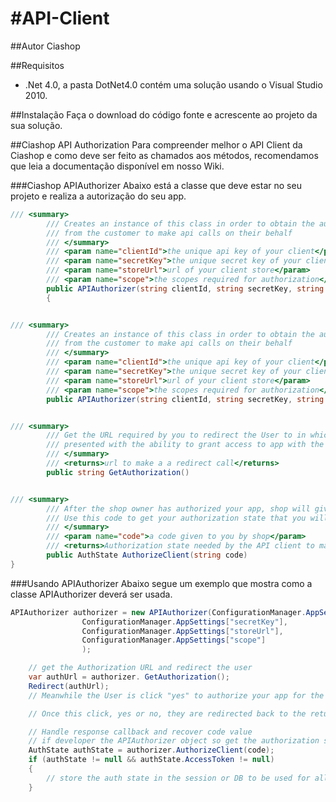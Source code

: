 #API-Client
==========

##Autor
Ciashop 

##Requisitos
* .Net 4.0, a pasta DotNet4.0 contém uma solução usando o Visual Studio 2010.

##Instalação
Faça o download do código fonte e acrescente ao projeto da sua solução.

##Ciashop API Authorization
Para compreender melhor o API Client da Ciashop e como deve ser feito as chamados aos métodos, recomendamos que leia a documentação disponível em nosso Wiki.

###Ciashop APIAuthorizer
Abaixo está a classe que deve estar no seu projeto e realiza a autorização do seu app.

```csharp
/// <summary>
        /// Creates an instance of this class in order to obtain the authorization
        /// from the customer to make api calls on their behalf
        /// </summary>
        /// <param name="clientId">the unique api key of your client</param>
        /// <param name="secretKey">the unique secret key of your client</param>
        /// <param name="storeUrl">url of your client store</param>
        /// <param name="scope">the scopes required for authorization</param>
        public APIAuthorizer(string clientId, string secretKey, string storeUrl, string scope)
        {


/// <summary>
        /// Creates an instance of this class in order to obtain the authorization
        /// from the customer to make api calls on their behalf
        /// </summary>
        /// <param name="clientId">the unique api key of your client</param>
        /// <param name="secretKey">the unique secret key of your client</param>
        /// <param name="storeUrl">url of your client store</param>
        /// <param name="scope">the scopes required for authorization</param>
        public APIAuthorizer(string clientId, string secretKey, string storeUrl, string scope)


/// <summary>
        /// Get the URL required by you to redirect the User to in which they will be
        /// presented with the ability to grant access to app with the specified scope
        /// </summary>
        /// <returns>url to make a a redirect call</returns>
        public string GetAuthorization()


/// <summary>
        /// After the shop owner has authorized your app, shop will give you a code.
        /// Use this code to get your authorization state that you will use to make API calls
        /// </summary>
        /// <param name="code">a code given to you by shop</param>
        /// <returns>Authorization state needed by the API client to make API calls</returns>
        public AuthState AuthorizeClient(string code)
}
```
###Usando APIAuthorizer
Abaixo segue um exemplo que mostra como a classe APIAuthorizer deverá ser usada.

```csharp
APIAuthorizer authorizer = new APIAuthorizer(ConfigurationManager.AppSettings["clientId"],
                ConfigurationManager.AppSettings["secretKey"],
                ConfigurationManager.AppSettings["storeUrl"],
                ConfigurationManager.AppSettings["scope"]
                );

    // get the Authorization URL and redirect the user
    var authUrl = authorizer. GetAuthorization();
    Redirect(authUrl);
    // Meanwhile the User is click "yes" to authorize your app for the specified scope. 

    // Once this click, yes or no, they are redirected back to the return URL

    // Handle response callback and recover code value
    // if developer the APIAuthorizer object so get the authorization state
    AuthState authState = authorizer.AuthorizeClient(code);
    if (authState != null && authState.AccessToken != null)
    {
        // store the auth state in the session or DB to be used for all API calls for the specified shop
    }
```    
 

